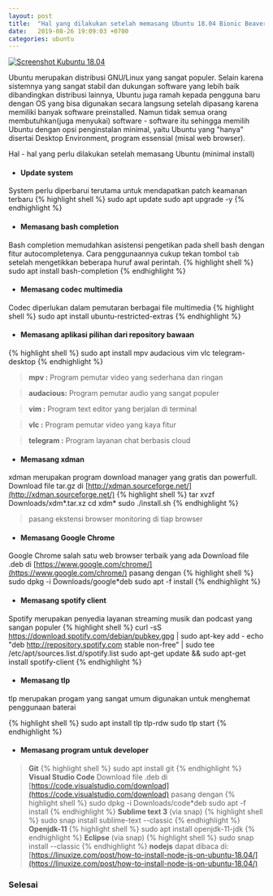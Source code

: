 ```yaml
---
layout: post
title:  "Hal yang dilakukan setelah memasang Ubuntu 18.04 Bionic Beaver"
date:   2019-08-26 19:09:03 +0700
categories: ubuntu
---
```

[![Screenshot Kubuntu 18.04](../../assets/ssafterinstall.png)](../../assets/ssafterinstall.png)


Ubuntu merupakan distribusi GNU/Linux yang sangat populer. Selain karena sistemnya yang sangat stabil dan dukungan software yang lebih baik dibandingkan distribusi lainnya, Ubuntu juga ramah kepada pengguna baru dengan OS yang bisa digunakan secara langsung setelah dipasang karena memiliki banyak software preinstalled. Namun tidak semua orang membutuhkan(juga menyukai) software - software itu sehingga memilih Ubuntu dengan opsi penginstalan minimal, yaitu Ubuntu yang "hanya" disertai Desktop Environment, program essensial (misal web browser).

Hal - hal yang perlu dilakukan setelah memasang Ubuntu (minimal install)
* #### Update system
System perlu diperbarui terutama untuk mendapatkan patch keamanan terbaru
{% highlight shell %}
sudo apt update
sudo apt upgrade -y
{% endhighlight %}
* #### Memasang bash completion
Bash completion memudahkan asistensi pengetikan pada shell bash dengan fitur autocompletenya. Cara penggunaannya cukup tekan tombol `tab` setelah mengetikkan beberapa huruf awal perintah.
{% highlight shell %}
sudo apt install bash-completion
{% endhighlight %}
* #### Memasang codec multimedia
Codec diperlukan dalam pemutaran berbagai file multimedia
{% highlight shell %}
sudo apt install ubuntu-restricted-extras
{% endhighlight %}
* #### Memasang aplikasi pilihan dari repository bawaan
{% highlight shell %}
sudo apt install mpv audacious vim vlc telegram-desktop
{% endhighlight %}
>**mpv :** Program pemutar video yang sederhana dan ringan

>**audacious:** Program pemutar audio yang sangat populer

>**vim :** Program text editor yang berjalan di terminal

>**vlc :** Program pemutar video yang kaya fitur

>**telegram :** Program layanan chat berbasis cloud

* #### Memasang xdman
xdman merupakan program download manager yang gratis dan powerfull.
Download file tar.gz di [http://xdman.sourceforge.net/](http://xdman.sourceforge.net/)
{% highlight shell %}
tar xvzf Downloads/xdm*.tar.xz
cd xdm*
sudo ./install.sh
{% endhighlight %}
>pasang ekstensi browser monitoring di tiap browser

* #### Memasang Google Chrome
Google Chrome salah satu web browser terbaik yang ada
Download file .deb di [https://www.google.com/chrome/](https://www.google.com/chrome/)
pasang dengan
{% highlight shell %}
sudo dpkg -i Downloads/google*deb
sudo apt -f install
{% endhighlight %}

* #### Memasang spotify client
Spotify merupakan penyedia layanan streaming musik dan podcast yang sangan populer
{% highlight shell %}
curl -sS https://download.spotify.com/debian/pubkey.gpg | sudo apt-key add -
echo "deb http://repository.spotify.com stable non-free" | sudo tee /etc/apt/sources.list.d/spotify.list
sudo apt-get update && sudo apt-get install spotify-client
{% endhighlight %}

* #### Memasang tlp
tlp merupakan progam yang sangat umum digunakan untuk menghemat penggunaan baterai

{% highlight shell %}
sudo apt install tlp tlp-rdw
sudo tlp start
{% endhighlight %}

* #### Memasang program untuk developer
>**Git**
{% highlight shell %}
sudo apt install git
{% endhighlight %}
>**Visual Studio Code**
Download file .deb di [https://code.visualstudio.com/download](https://code.visualstudio.com/download)
pasang dengan 
{% highlight shell %}
sudo dpkg -i Downloads/code*deb
sudo apt -f install
{% endhighlight %}
>**Sublime text 3** (via snap)
{% highlight shell %}
sudo snap install sublime-text --classic
{% endhighlight %}
>**Openjdk-11**
{% highlight shell %}
sudo apt install openjdk-11-jdk
{% endhighlight %}
>**Eclipse** (via snap)
{% highlight shell %}
sudo snap install --classic
{% endhighlight %}
>**nodejs**
dapat dibaca di: [https://linuxize.com/post/how-to-install-node-js-on-ubuntu-18.04/](https://linuxize.com/post/how-to-install-node-js-on-ubuntu-18.04/)

### Selesai
